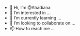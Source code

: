 - 👋 Hi, I’m @Ahadiana
- 👀 I’m interested in ...
- 🌱 I’m currently learning ...
- 💞️ I’m looking to collaborate on ...
- 📫 How to reach me ...

<!---
Ahadiana/Ahadiana is a ✨ special ✨ repository because its `README.md` (this file) appears on your GitHub profile.
You can click the Preview link to take a look at your changes.
--->
